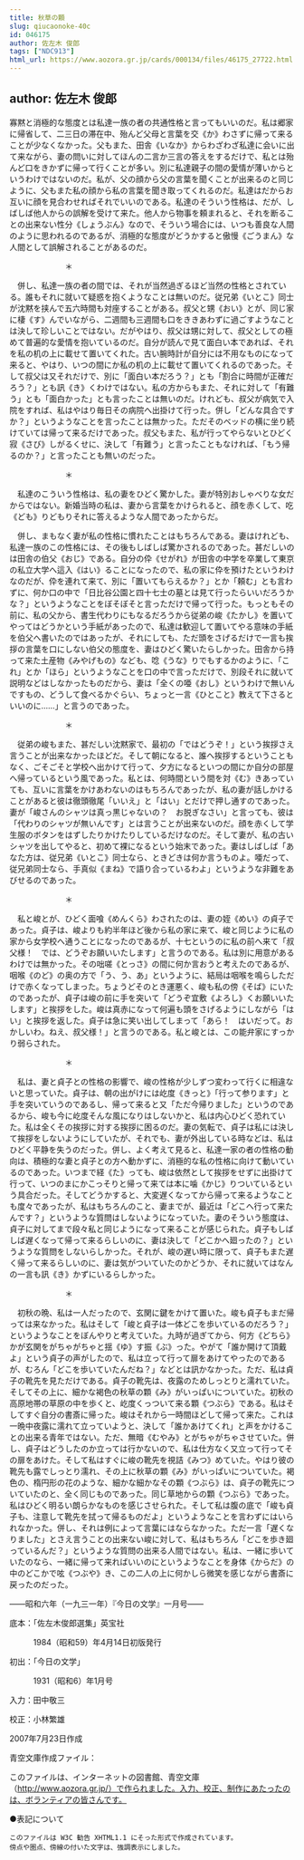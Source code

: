 ```yaml
---
title: 秋草の顆
slug: qiucaonoke-40c
id: 046175
author: 佐左木 俊郎
tags: ["NDC913"]
html_url: https://www.aozora.gr.jp/cards/000134/files/46175_27722.html
---
```


## author: 佐左木 俊郎

寡黙と消極的な態度とは私達一族の者の共通性格と言ってもいいのだ。私は郷家に帰省して、二三日の滞在中、殆んど父母と言葉を交《か》わさずに帰って来ることが少なくなかった。父もまた、田舎《いなか》からわざわざ私達に会いに出て来ながら、妻の問いに対してほんの二言か三言の答えをするだけで、私とは殆んど口をきかずに帰って行くことが多い。別に私達親子の間の愛情が薄いからというわけではないのだ。私が、父の顔から父の言葉を聞くことが出来るのと同じように、父もまた私の顔から私の言葉を聞き取ってくれるのだ。私達はだからお互いに顔を見合わせればそれでいいのである。私達のそういう性格は、だが、しばしば他人からの誤解を受けて来た。他人から物事を頼まれると、それを断ることの出来ない性分《しょうぶん》なので、そういう場合には、いつも善良な人間のように思われるのであるが、消極的な態度がどうかすると傲慢《ごうまん》な人間として誤解されることがあるのだ。

　　　　　　　＊

　併し、私達一族の者の間では、それが当然過ぎるほど当然の性格とされている。誰もそれに就いて疑惑を抱くようなことは無いのだ。従兄弟《いとこ》同士が沈黙を挟んで五六時間も対座することがある。叔父と甥《おい》とが、同じ家に棲《す》んでいながら、二週間も三週間も口をききあわずに過ごすようなことは決して珍しいことではない。だがやはり、叔父は甥に対して、叔父としての極めて普遍的な愛情を抱いているのだ。自分が読んで見て面白い本であれば、それを私の机の上に載せて置いてくれた。古い腕時計が自分には不用なものになって来ると、やはり、いつの間にか私の机の上に載せて置いてくれるのであった。そして叔父は又それだけで、別に「面白い本だろう？」とも「割合に時間が正確だろう？」とも訊《き》くわけではない。私の方からもまた、それに対して「有難う」とも「面白かった」とも言ったことは無いのだ。けれども、叔父が病気で入院をすれば、私はやはり毎日その病院へ出掛けて行った。併し「どんな具合ですか？」というようなことを言ったことは無かった。ただそのベッドの横に坐り続けていては帰って来るだけであった。叔父もまた、私が行ってやらないとひどく寂《さび》しがるくせに、決して「有難う」と言ったこともなければ、「もう帰るのか？」と言ったことも無いのだった。

　　　　　　　＊

　私達のこういう性格は、私の妻をひどく驚かした。妻が特別おしゃべりな女だからではない。新婚当時の私は、妻から言葉をかけられると、顔を赤くして、吃《ども》りどもりそれに答えるような人間であったからだ。

　併し、まもなく妻が私の性格に慣れたことはもちろんである。妻はけれども、私達一族のこの性格には、その後もしばしば驚かされるのであった。甚だしいのは田舎の伯父《おじ》である。自分の伜《せがれ》が田舎の中学を卒業して東京の私立大学へ這入《はい》ることになったので、私の家に伜を預けたというわけなのだが、伜を連れて来て、別に「置いてもらえるか？」とか「頼む」とも言わずに、何か口の中で「日比谷公園と四十七士の墓とは見て行ったらいいだろうかな？」というようなことをぼそぼそと言っただけで帰って行った。もっともその前に、私の父から、書生代わりにもなるだろうから従弟の峻《たかし》を置いてやってはどうかという手紙があったので、私達は歓迎して置いてやる意味の手紙を伯父へ書いたのではあったが、それにしても、ただ頭をさげるだけで一言も挨拶の言葉を口にしない伯父の態度を、妻はひどく驚いたらしかった。田舎から持って来た土産物《みやげもの》なども、唸《うな》りでもするかのように、「これ」とか「ほら」というようなことを口の中で言っただけで、別段それに就いて説明などはしなかったものだから、妻は「全くの唖《おし》というわけで無いんですもの、どうして食べるかぐらい、ちょっと一言《ひとこと》教えて下さるといいのに……」と言うのであった。

　　　　　　　＊

　従弟の峻もまた、甚だしい沈黙家で、最初の「ではどうぞ！」という挨拶さえ言うことが出来なかったほどだ。そして朝になると、誰へ挨拶するということもなく、ごそごそと学校へ出かけて行って、夕方になるといつの間にか自分の部屋へ帰っているという風であった。私とは、何時間という間を対《む》きあっていても、互いに言葉をかけあわないのはもちろんであったが、私の妻が話しかけることがあると彼は徹頭徹尾「いいえ」と「はい」とだけで押し通すのであった。妻が「峻さんのシャツは真っ黒じゃないの？　お脱ぎなさい」と言っても、彼は「代わりのシャツが無いんです」とは言うことが出来ないのだ。顔を赤くして学生服のボタンをはずしたりかけたりしているだけなのだ。そして妻が、私の古いシャツを出してやると、初めて裸になるという始末であった。妻はしばしば「あなた方は、従兄弟《いとこ》同士なら、ときどきは何か言うものよ。唖だって、従兄弟同士なら、手真似《まね》で語り合っているわよ」というような非難をあびせるのであった。

　　　　　　　＊

　私と峻とが、ひどく面喰《めんくら》わされたのは、妻の姪《めい》の貞子であった。貞子は、峻よりも約半年ほど後から私の家に来て、峻と同じように私の家から女学校へ通うことになったのであるが、十七というのに私の前へ来て「叔父様！　では、どうぞお願いいたします」と言うのである。私は別に用意があるわけでは無かった。その咄嗟《とっさ》の間に何か言おうと考えたのであるが、咽喉《のど》の奥の方で「う、う、あ」というように、結局は咽喉を鳴らしただけで赤くなってしまった。ちょうどそのとき運悪く、峻も私の傍《そば》にいたのであったが、貞子は峻の前に手を突いて「どうぞ宜敷《よろし》くお願いいたします」と挨拶をした。峻は真赤になって何遍も頭をさげるようにしながら「はい」と挨拶を返した。貞子は急に笑い出してしまって「あら！　はいだって。おかしいわ。ねえ、叔父様！」と言うのである。私と峻とは、この能弁家にすっかり弱らされた。

　　　　　　　＊

　私は、妻と貞子との性格の影響で、峻の性格が少しずつ変わって行くに相違ないと思っていた。貞子は、朝の出がけには屹度《きっと》「行って参ります」と手を突いていうのであるし、帰って来ると又「ただ今帰りました」というのであるから、峻も今に屹度そんな風になりはしないかと、私は内心ひどく恐れていた。私は全くその挨拶に対する挨拶に困るのだ。妻の気転で、貞子は私には決して挨拶をしないようにしていたが、それでも、妻が外出している時などは、私はひどく平静を失うのだった。併し、よく考えて見ると、私達一家の者の性格の動向は、積極的な妻と貞子との方へ動かずに、消極的な私の性格に向けて動いているのであった。いつまで経《た》っても、峻は依然として挨拶をせずに出掛けて行って、いつのまにかこっそりと帰って来ては本に噛《かじ》りついているという具合だった。そしてどうかすると、大変遅くなってから帰って来るようなことも度々であったが、私はもちろんのこと、妻までが、最近は「どこへ行って来たんです？」というような質問はしないようになっていた。妻のそういう態度は、貞子に対してまで段々私と同じようになって来ることが感じられた。貞子もしばしば遅くなって帰って来るらしいのに、妻は決して「どこかへ廻ったの？」というような質問をしないらしかった。それが、峻の遅い時に限って、貞子もまた遅く帰って来るらしいのに、妻は気がついていたのかどうか、それに就いてはなんの一言も訊《き》かずにいるらしかった。

　　　　　　　＊

　初秋の晩、私は一人だったので、玄関に鍵をかけて置いた。峻も貞子もまだ帰っては来なかった。私はそして「峻と貞子は一体どこを歩いているのだろう？」というようなことをぼんやりと考えていた。九時が過ぎてから、何方《どちら》かが玄関をがちゃがちゃと揺《ゆ》す振《ぶ》った。やがて「誰か開けて頂戴よ」という貞子の声がしたので、私は立って行って扉をあけてやったのであるが、むろん「どこを歩いていたんだね？」などとは訊かなかった。ただ、私は貞子の靴先を見ただけである。貞子の靴先は、夜露のためしっとりと濡れていた。そしてその上に、細かな褐色の秋草の顆《み》がいっぱいについていた。初秋の高原地帯の草原の中を歩くと、屹度くっついて来る顆《つぶら》である。私はそしてすぐ自分の書斎に帰った。峻はそれから一時間ほどして帰って来た。これは一晩中夜露に濡れて立っていようと、決して「誰かあけてくれ」と声をかけることの出来る青年ではない。ただ、無暗《むやみ》とがちゃがちゃさせていた。併し、貞子はどうしたのか立っては行かないので、私は仕方なく又立って行ってその扉をあけた。そして私はすぐに峻の靴先を視詰《みつ》めていた。やはり彼の靴先も露でしっとり濡れ、その上に秋草の顆《み》がいっぱいについていた。褐色の、楕円形の花のような、細かな細かなその顆《つぶら》は、貞子の靴先についていたのと、全く同じものであった。同じ草地からの顆《つぶら》であった。私はひどく明るい朗らかなものを感じさせられた。そして私は腹の底で「峻も貞子も、注意して靴先を拭って帰るものだよ」というようなことを言わずにはいられなかった。併し、それは例によって言葉にはならなかった。ただ一言「遅くなりました」とさえ言うことの出来ない峻に対して、私はもちろん「どこを歩き廻っているんだ？」というような質問の出来る人間ではない。私は、一緒に歩いていたのなら、一緒に帰って来ればいいのにというようなことを身体《からだ》の中のどこかで呟《つぶや》き、この二人の上に何かしら微笑を感じながら書斎に戻ったのだった。

――昭和六年（一九三一年）『今日の文学』一月号――













底本：「佐左木俊郎選集」英宝社


　　　1984（昭和59）年4月14日初版発行

初出：「今日の文学」

　　　1931（昭和6）年1月号

入力：田中敬三

校正：小林繁雄

2007年7月23日作成

青空文庫作成ファイル：

このファイルは、インターネットの図書館、青空文庫（http://www.aozora.gr.jp/）で作られました。入力、校正、制作にあたったのは、ボランティアの皆さんです。











●表記について


	このファイルは W3C 勧告 XHTML1.1 にそった形式で作成されています。
	傍点や圏点、傍線の付いた文字は、強調表示にしました。